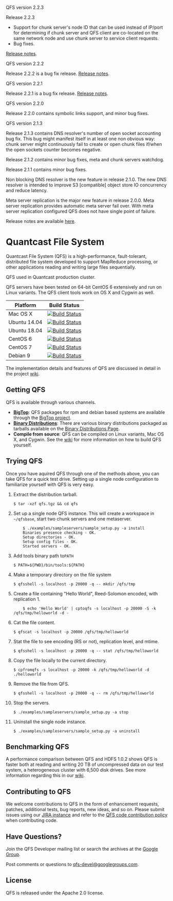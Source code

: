 QFS version 2.2.3

Release 2.2.3

- Support for chunk server's node ID that can be used instead of IP/port for
  determining if chunk server and QFS client are co-located on the same network
  node and use chunk server to service client requests.
- Bug fixes.

[Release notes](https://github.com/quantcast/qfs/wiki/Release-Notes).

QFS version 2.2.2

Release 2.2.2 is a bug fix release. [Release notes](https://github.com/quantcast/qfs/wiki/Release-Notes).

QFS version 2.2.1

Release 2.2.1 is a bug fix release. [Release notes](https://github.com/quantcast/qfs/wiki/Release-Notes).

QFS version 2.2.0

Release 2.2.0 contains symbolic links support, and minor bug fixes.

QFS version 2.1.3

Release 2.1.3 contains DNS resolver's number of open socket accounting bug fix.
This bug might manifest itself in at least one non obvious way: chunk server
might continuously fail to create or open chunk files if/when the open sockets
counter becomes negative.

Release 2.1.2 contains minor bug fixes, meta and chunk servers watchdog.

Release 2.1.1 contains minor bug fixes.

Non blocking DNS resolver is the new feature in release 2.1.0. The new
DNS resolver is intended to improve S3 [compatible] object store IO
concurrency and reduce latency.

Meta server replication is the major new feature in release 2.0.0. Meta server
replication provides automatic meta server fail over. With meta server replication
configured QFS does not have single point of failure.

Release notes are available [here](https://github.com/quantcast/qfs/wiki/Release-Notes).

# Quantcast File System

Quantcast File System (QFS) is a high-performance, fault-tolerant, distributed
file system developed to support MapReduce processing, or other applications
reading and writing large files sequentially.

QFS used in Quantcast production cluster.

QFS servers have been tested on 64-bit CentOS 6 extensively and run on Linux
variants. The QFS client tools work on OS X and Cygwin as well.

| Platform     | Build Status                                                                                                  |
| ------------ | ------------------------------------------------------------------------------------------------------------- |
| Mac OS X     | [![Build Status](https://travis-ci.org/quantcast/qfs.svg?branch=master)](https://travis-ci.org/quantcast/qfs) |
| Ubuntu 14.04 | [![Build Status](https://travis-ci.org/quantcast/qfs.svg?branch=master)](https://travis-ci.org/quantcast/qfs) |
| Ubuntu 18.04 | [![Build Status](https://travis-ci.org/quantcast/qfs.svg?branch=master)](https://travis-ci.org/quantcast/qfs) |
| CentOS 6     | [![Build Status](https://travis-ci.org/quantcast/qfs.svg?branch=master)](https://travis-ci.org/quantcast/qfs) |
| CentOS 7     | [![Build Status](https://travis-ci.org/quantcast/qfs.svg?branch=master)](https://travis-ci.org/quantcast/qfs) |
| Debian 9     | [![Build Status](https://travis-ci.org/quantcast/qfs.svg?branch=master)](https://travis-ci.org/quantcast/qfs) |

The implementation details and features of QFS are discussed in detail in the
project [wiki](https://github.com/quantcast/qfs/wiki/Introduction-To-QFS).

## Getting QFS

QFS is available through various channels.

- **[BigTop][bigtop]**: QFS packages for rpm and debian
  based systems are available through the [BigTop project][packages].
- **[Binary Distributions][bd]**: There are various binary distributions
  packaged as tarballs available on the [Binary Distributions Page][bd].
- **Compile from source**: QFS can be compiled on Linux variants, Mac OS X, and
  Cygwin. See the [wiki][develop] for more information on how to build QFS
  yourself.

## Trying QFS

Once you have aquired QFS through one of the methods above, you can take QFS for
a quick test drive. Setting up a single node configuration to familiarize
yourself with QFS is very easy.

1.  Extract the distribution tarball.

        $ tar -xzf qfs.tgz && cd qfs

1.  Set up a single node QFS instance. This will create a workspace in
    `~/qfsbase`, start two chunk servers and one metaserver.

            $ ./examples/sampleservers/sample_setup.py -a install
            Binaries presence checking - OK.
            Setup directories - OK.
            Setup config files - OK.
            Started servers - OK.

1.  Add tools binary path to`PATH`

        $ PATH=${PWD}/bin/tools:${PATH}

1.  Make a temporary directory on the file system

        $ qfsshell -s localhost -p 20000 -q -- mkdir /qfs/tmp

1.  Create a file containing "Hello World", Reed-Solomon encoded, with
    replication 1.

            $ echo 'Hello World' | cptoqfs -s localhost -p 20000 -S -k /qfs/tmp/helloworld -d -

1.  Cat the file content.

        $ qfscat -s localhost -p 20000 /qfs/tmp/helloworld

1.  Stat the file to see encoding (RS or not), replication level, and mtime.

        $ qfsshell -s localhost -p 20000 -q -- stat /qfs/tmp/helloworld

1.  Copy the file locally to the current directory.

        $ cpfromqfs -s localhost -p 20000 -k /qfs/tmp/helloworld -d ./helloworld

1.  Remove the file from QFS.

        $ qfsshell -s localhost -p 20000 -q -- rm /qfs/tmp/helloworld

1.  Stop the servers.

        $ ./examples/sampleservers/sample_setup.py -a stop

1.  Uninstall the single node instance.

        $ ./examples/sampleservers/sample_setup.py -a uninstall

## Benchmarking QFS

A performance comparison between QFS and HDFS 1.0.2 shows QFS is faster both at
reading and writing 20 TB of uncompressed data on our test system, a
heterogeneous cluster with 6,500 disk drives. See more information regarding
this in our [wiki][perf].

## Contributing to QFS

We welcome contributions to QFS in the form of enhancement requests, patches,
additional tests, bug reports, new ideas, and so on. Please submit issues using
our [JIRA instance][issues] and refer to the [QFS code contribution policy][ccp]
when contributing code.

## Have Questions?

Join the QFS Developer mailing list or search the archives at the
[Google Group](http://groups.google.com/group/qfs-devel).

Post comments or questions to qfs-devel@googlegroups.com.

## License

QFS is released under the Apache 2.0 license.

[bd]: https://github.com/quantcast/qfs/wiki/Binary-Distributions
[bigtop]: https://bigtop.apache.org/
[ccp]: https://github.com/quantcast/qfs/wiki/Code-Contribution-Policy
[issues]: https://quantcast.atlassian.net
[packages]: https://ci.bigtop.apache.org/view/Packages/job/Bigtop-trunk-packages
[perf]: https://github.com/quantcast/qfs/wiki/Performance-Comparison-to-HDFS
[develop]: https://github.com/quantcast/qfs/wiki/Developer-Documentation
